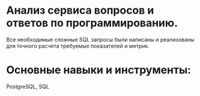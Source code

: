 # Анализ сервиса вопросов и ответов по программированию.
Все необходимые сложные SQL запросы были написаны и реализованы для точного расчета
требуемых показателей и метрик.
# Основные навыки и инструменты:
PostgreSQL, SQL


